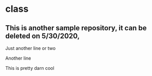 # class

## This is another sample repository, it can be deleted on 5/30/2020, 

Just another line or two

Another line

This is pretty darn cool